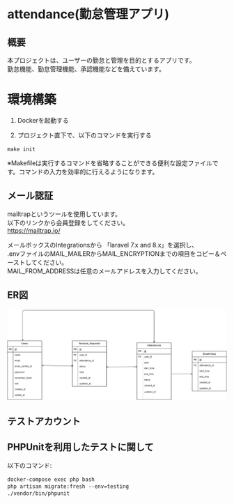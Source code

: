 # attendance(勤怠管理アプリ)

## 概要
本プロジェクトは、ユーザーの勤怠と管理を目的とするアプリです。  
勤怠機能、勤怠管理機能、承認機能などを備えています。

# 環境構築

1. Dockerを起動する

2. プロジェクト直下で、以下のコマンドを実行する

```
make init
```

※Makefileは実行するコマンドを省略することができる便利な設定ファイルです。コマンドの入力を効率的に行えるようになります。<br>

## メール認証
mailtrapというツールを使用しています。<br>
以下のリンクから会員登録をしてください。　<br>
https://mailtrap.io/

メールボックスのIntegrationsから 「laravel 7.x and 8.x」を選択し、　<br>
.envファイルのMAIL_MAILERからMAIL_ENCRYPTIONまでの項目をコピー＆ペーストしてください。　<br>
MAIL_FROM_ADDRESSは任意のメールアドレスを入力してください。　



## ER図
![alt](./ER.drawio.png)

## テストアカウント


## PHPUnitを利用したテストに関して
以下のコマンド:  
```
docker-compose exec php bash
php artisan migrate:fresh --env=testing
./vendor/bin/phpunit
```
  

